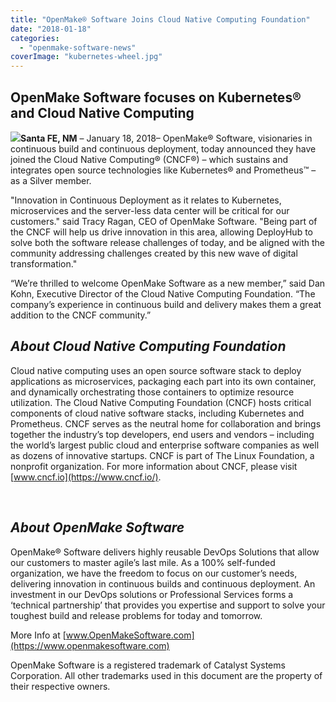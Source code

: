 ```yaml
---
title: "OpenMake® Software Joins Cloud Native Computing Foundation"
date: "2018-01-18"
categories: 
  - "openmake-software-news"
coverImage: "kubernetes-wheel.jpg"
---
```


## OpenMake Software focuses on Kubernetes® and Cloud Native Computing

![](images/kubernetes-wheel-300x200.jpg)**Santa FE, NM** – January 18, 2018– OpenMake® Software, visionaries in continuous build and continuous deployment, today announced they have joined the Cloud Native Computing® (CNCF®) – which sustains and integrates open source technologies like Kubernetes® and Prometheus™ – as a Silver member.

"Innovation in Continuous Deployment as it relates to Kubernetes, microservices and the server-less data center will be critical for our customers." said Tracy Ragan, CEO of OpenMake Software. "Being part of the CNCF will help us drive innovation in this area, allowing DeployHub to solve both the software release challenges of today, and be aligned with the community addressing challenges created by this new wave of digital transformation."

“We’re thrilled to welcome OpenMake Software as a new member,” said Dan Kohn, Executive Director of the Cloud Native Computing Foundation. “The company’s experience in continuous build and delivery makes them a great addition to the CNCF community.”

## **_About Cloud Native Computing Foundation_**

Cloud native computing uses an open source software stack to deploy applications as microservices, packaging each part into its own container, and dynamically orchestrating those containers to optimize resource utilization. The Cloud Native Computing Foundation (CNCF) hosts critical components of cloud native software stacks, including Kubernetes and Prometheus. CNCF serves as the neutral home for collaboration and brings together the industry’s top developers, end users and vendors – including the world’s largest public cloud and enterprise software companies as well as dozens of innovative startups. CNCF is part of The Linux Foundation, a nonprofit organization. For more information about CNCF, please visit [www.cncf.io](https://www.cncf.io/).

 

## **_About OpenMake Software_**

OpenMake® Software delivers highly reusable DevOps Solutions that allow our customers to master agile’s last mile. As a 100% self-funded organization, we have the freedom to focus on our customer’s needs, delivering innovation in continuous builds and continuous deployment. An investment in our DevOps solutions or Professional Services forms a ‘technical partnership’ that provides you expertise and support to solve your toughest build and release problems for today and tomorrow.

More Info at [www.OpenMakeSoftware.com](https://www.openmakesoftware.com)

OpenMake Software is a registered trademark of Catalyst Systems Corporation. All other trademarks used in this document are the property of their respective owners.
